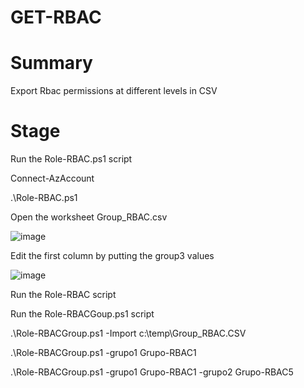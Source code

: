 # GET-RBAC


# Summary
Export Rbac permissions at different levels in CSV

# Stage
Run the Role-RBAC.ps1 script

Connect-AzAccount 

.\Role-RBAC.ps1



Open the worksheet Group_RBAC.csv


![image](https://user-images.githubusercontent.com/83463639/147241750-39772d71-957f-4753-8be1-9f749a6c7068.png)


Edit the first column by putting the group3 values



![image](https://user-images.githubusercontent.com/83463639/147241956-beeb0d6f-2660-44a7-b2ad-73e9344693b3.png)


Run the Role-RBAC script

Run the Role-RBACGoup.ps1 script

.\Role-RBACGroup.ps1 -Import c:\temp\Group_RBAC.CSV

.\Role-RBACGroup.ps1 -grupo1 Grupo-RBAC1


.\Role-RBACGroup.ps1 -grupo1 Grupo-RBAC1 -grupo2 Grupo-RBAC5









